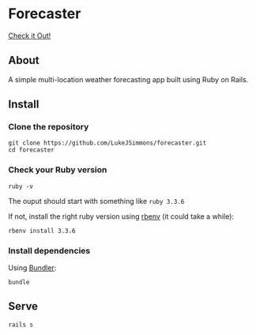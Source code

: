 # Forecaster

[Check it Out!](https://forecaster.fly.dev)

## About
A simple multi-location weather forecasting app built using Ruby on Rails.

## Install

### Clone the repository

```shell
git clone https://github.com/LukeJSimmons/forecaster.git
cd forecaster
```

### Check your Ruby version

```shell
ruby -v
```

The ouput should start with something like `ruby 3.3.6`

If not, install the right ruby version using [rbenv](https://github.com/rbenv/rbenv) (it could take a while):

```shell
rbenv install 3.3.6
```

### Install dependencies

Using [Bundler](https://github.com/bundler/bundler):

```shell
bundle
```

## Serve

```shell
rails s
```
